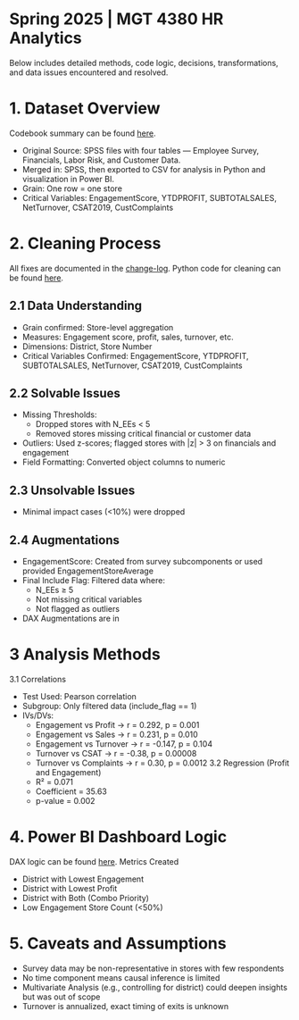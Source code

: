 # Spring 2025 | MGT 4380 HR Analytics
Below includes detailed methods, code logic, decisions, transformations, and data issues encountered and resolved.

# 1. Dataset Overview

Codebook summary can be found [here](Henshaws_Codebook_Summary.xlsx).
- Original Source: SPSS files with four tables — Employee Survey, Financials, Labor Risk, and Customer Data.
- Merged in: SPSS, then exported to CSV for analysis in Python and visualization in Power BI.
- Grain: One row = one store
- Critical Variables: EngagementScore, YTDPROFIT, SUBTOTALSALES, NetTurnover, CSAT2019, CustComplaints
# 2. Cleaning Process
All fixes are documented in the [change-log](Henshaw_Changelog.xlsx).
Python code for cleaning can be found [here](henshaw's.py).

## 2.1 Data Understanding
- Grain confirmed: Store-level aggregation
- Measures: Engagement score, profit, sales, turnover, etc.
- Dimensions: District, Store Number
- Critical Variables Confirmed: EngagementScore, YTDPROFIT, SUBTOTALSALES, NetTurnover, CSAT2019, CustComplaints
## 2.2 Solvable Issues
- Missing Thresholds:
  - Dropped stores with N_EEs < 5
  - Removed stores missing critical financial or customer data
- Outliers: Used z-scores; flagged stores with |z| > 3 on financials and engagement
- Field Formatting: Converted object columns to numeric
## 2.3 Unsolvable Issues
- Minimal impact cases (<10%) were dropped
## 2.4 Augmentations
- EngagementScore: Created from survey subcomponents or used provided EngagementStoreAverage
- Final Include Flag: Filtered data where:
    - N_EEs ≥ 5
    - Not missing critical variables
    - Not flagged as outliers
- DAX Augmentations are in
# 3 Analysis Methods
3.1 Correlations
- Test Used: Pearson correlation
- Subgroup: Only filtered data (include_flag == 1)
- IVs/DVs:
    - Engagement vs Profit → r = 0.292, p = 0.001
    - Engagement vs Sales → r = 0.231, p = 0.010
    - Engagement vs Turnover → r = -0.147, p = 0.104
    - Turnover vs CSAT → r = -0.38, p = 0.00008
    - Turnover vs Complaints → r = 0.30, p = 0.0012
3.2 Regression (Profit and Engagement)
  - R² = 0.071
  - Coefficient = 35.63
  -  p-value = 0.002

# 4. Power BI Dashboard Logic
DAX logic can be found [here](henshaws-dax-measures.md).
Metrics Created
  - District with Lowest Engagement
  - District with Lowest Profit
  - District with Both (Combo Priority)
  - Low Engagement Store Count (<50%)
# 5. Caveats and Assumptions 
- Survey data may be non-representative in stores with few respondents
- No time component means causal inference is limited
- Multivariate Analysis (e.g., controlling for district) could deepen insights but was out of scope
- Turnover is annualized, exact timing of exits is unknown
    

